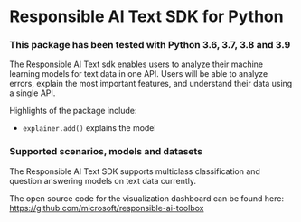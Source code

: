 # Responsible AI Text SDK for Python

### This package has been tested with Python 3.6, 3.7, 3.8 and 3.9

The Responsible AI Text sdk enables users to analyze their machine learning models for text data in one API. Users will be able to analyze errors, explain the most important features, and understand their data using a single API.

Highlights of the package include:

- `explainer.add()` explains the model

### Supported scenarios, models and datasets

The Responsible AI Text SDK supports multiclass classification and question answering models on text data currently.

The open source code for the visualization dashboard can be found here:
https://github.com/microsoft/responsible-ai-toolbox
